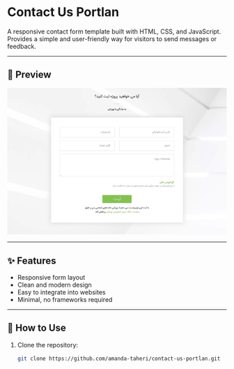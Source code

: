 # Contact Us Portlan

A responsive contact form template built with HTML, CSS, and JavaScript.  
Provides a simple and user-friendly way for visitors to send messages or feedback.

---

## 📸 Preview
![contact us page Screenshot](img/Home.jpg)

---

## ✨ Features
- Responsive form layout
- Clean and modern design
- Easy to integrate into websites
- Minimal, no frameworks required

---

## 🚀 How to Use
1. Clone the repository:
   ```bash
   git clone https://github.com/amanda-taheri/contact-us-portlan.git
